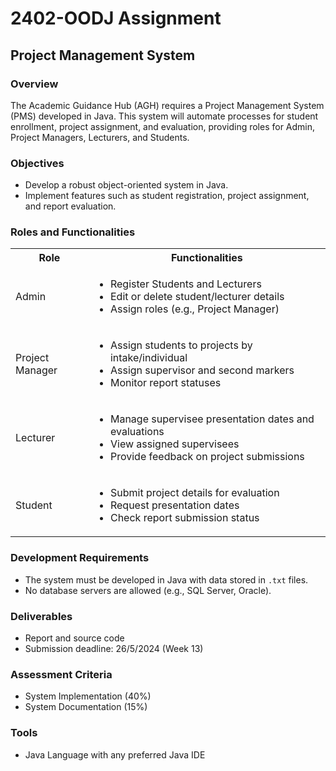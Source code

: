<!DOCTYPE html>
<html lang="en">
<head>
  <meta charset="UTF-8">
  <meta name="viewport" content="width=device-width, initial-scale=1.0">
</head>
<body>

<h1>2402-OODJ Assignment</h1>

<h2>Project Management System</h2>

<h3>Overview</h3>
<p>
  The Academic Guidance Hub (AGH) requires a Project Management System (PMS) developed in Java. This system will automate processes for student enrollment, project assignment, and evaluation, providing roles for Admin, Project Managers, Lecturers, and Students.
</p>

<h3>Objectives</h3>
<ul>
  <li>Develop a robust object-oriented system in Java.</li>
  <li>Implement features such as student registration, project assignment, and report evaluation.</li>
</ul>

<h3>Roles and Functionalities</h3>
<table>
  <tr>
    <th>Role</th>
    <th>Functionalities</th>
  </tr>
  <tr>
    <td>Admin</td>
    <td>
      <ul>
        <li>Register Students and Lecturers</li>
        <li>Edit or delete student/lecturer details</li>
        <li>Assign roles (e.g., Project Manager)</li>
      </ul>
    </td>
  </tr>
  <tr>
    <td>Project Manager</td>
    <td>
      <ul>
        <li>Assign students to projects by intake/individual</li>
        <li>Assign supervisor and second markers</li>
        <li>Monitor report statuses</li>
      </ul>
    </td>
  </tr>
  <tr>
    <td>Lecturer</td>
    <td>
      <ul>
        <li>Manage supervisee presentation dates and evaluations</li>
        <li>View assigned supervisees</li>
        <li>Provide feedback on project submissions</li>
      </ul>
    </td>
  </tr>
  <tr>
    <td>Student</td>
    <td>
      <ul>
        <li>Submit project details for evaluation</li>
        <li>Request presentation dates</li>
        <li>Check report submission status</li>
      </ul>
    </td>
  </tr>
</table>

<h3>Development Requirements</h3>
<ul>
  <li>The system must be developed in Java with data stored in <code>.txt</code> files.</li>
  <li>No database servers are allowed (e.g., SQL Server, Oracle).</li>
</ul>

<h3>Deliverables</h3>
<ul>
  <li>Report and source code</li>
  <li>Submission deadline: 26/5/2024 (Week 13)</li>
</ul>

<h3>Assessment Criteria</h3>
<ul>
  <li>System Implementation (40%)</li>
  <li>System Documentation (15%)</li>
</ul>

<h3>Tools</h3>
<ul>
  <li>Java Language with any preferred Java IDE</li>
</ul>

</body>
</html>
